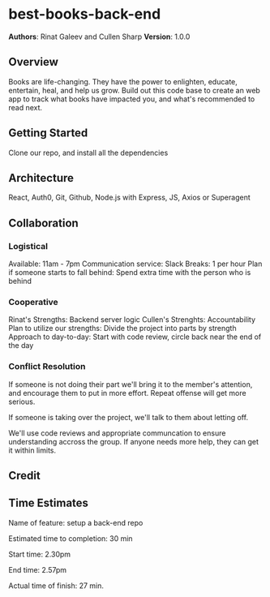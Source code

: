 # best-books-back-end

**Authors**: Rinat Galeev and Cullen Sharp
**Version**: 1.0.0

## Overview

Books are life-changing. They have the power to enlighten, educate, entertain, heal, and help us grow. Build out this code base to create an web app to track what books have impacted you, and what's recommended to read next.

## Getting Started

Clone our repo, and install all the dependencies

## Architecture

React, Auth0, Git, Github, Node.js with Express, JS, Axios or Superagent

## Collaboration

### Logistical

Available: 11am - 7pm
Communication service: Slack
Breaks: 1 per hour
Plan if someone starts to fall behind: Spend extra time with the person who is behind

### Cooperative

Rinat's Strengths: Backend server logic
Cullen's Strenghts: Accountability
Plan to utilize our strengths: Divide the project into parts by strength
Approach to day-to-day: Start with code review, circle back near the end of the day

### Conflict Resolution

If someone is not doing their part we'll bring it to the member's attention, and encourage them to put in more effort. Repeat offense will get more serious.

If someone is taking over the project, we'll talk to them about letting off.

We'll use code reviews and appropriate communcation to ensure understanding accross the group. If anyone needs more help, they can get it within limits.

## Credit

## Time Estimates

Name of feature: setup a back-end repo

Estimated time to completion: 30 min

Start time: 2.30pm

End time: 2.57pm

Actual time of finish: 27 min.
